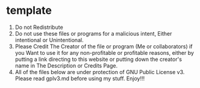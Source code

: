 # template

1. Do not Redistribute
2. Do not use these files or programs for a malicious intent, Either intentional or Unintentional.
3. Please Credit The Creator of the file or program (Me or collaborators)
   if you Want to use it for any non-profitable or profitable reasons, either by 
   putting a link directing to this website or putting down the creator's name in
   The Description or Credits Page.
4. All of the files below are under protection of GNU Public License v3. Please read gplv3.md before using my stuff.
Enjoy!!!
